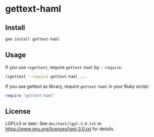 # gettext-haml

## Install

```bash
gem install gettext-haml
```

## Usage

If you use `rxgettext`, require `gettext-haml` by `--require`:

```bash
rxgettext --require gettext-haml ...
```

If you use gettext as library, require `gettext-haml` in your Ruby script:

```ruby
require "gettext-haml"
```

## License

LGPLv3 or later. See `doc/text/lgpl-3.0.txt` or
https://www.gnu.org/licenses/lgpl-3.0.txt for details.
